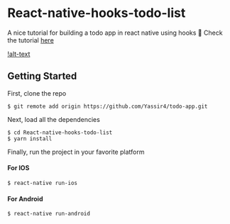 # React-native-hooks-todo-list
A nice tutorial for building a todo app in react native using hooks :rocket:
Check the tutorial [here](https://medium.com/@hartaniyassir/build-a-todo-app-in-react-native-using-hooks-9953f1066d67)

[!alt-text](https://github.com/Yassir4/React-native-hooks-todo-list/blob/master/TodpApp.gif)

## Getting Started

First, clone the repo

```
$ git remote add origin https://github.com/Yassir4/todo-app.git
```

Next, load all the dependencies  

```
$ cd React-native-hooks-todo-list
$ yarn install
``` 
Finally, run the project in your favorite platform
#### For IOS

```
$ react-native run-ios
```
 #### For Android

```
$ react-native run-android
```
 
